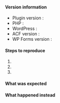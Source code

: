 <!--
Thanks for contributing !

Please note:
- These comments won't show up when you submit your issue.
- Please choose a descriptive title, ex. : "The field is not anymore displaying the WP Forms".
- Try to provide as many details as possible on the below list.
- If requesting a new feature, please explain why you'd like to see it added.
-->

#### Version information

* Plugin version : 
* PHP :
* WordPress : 
* ACF version :
* WP Forms version :

#### Steps to reproduce

1. 
2. 
3. 

#### What was expected


#### What happened instead
